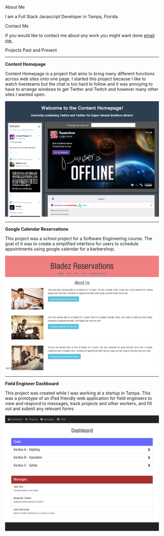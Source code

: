 
<p class="title-p">
    About Me
</p>

I am a Full Stack Javascript Developer in Tampa, Florida


<p class="title-p">
    Contact Me
</p>

If you would like to contact me about any work you might want done <a href="mailto:kmsivitz@gmail.com">email me.</a>


<p class="title-p">
    Projects Past and Present
</p>

***

**Content Homepage**

Content Homepage is a project that aims to bring many different functions across web sites onto one page.
I started this project because I like to watch livesteams but the chat is too hard to follow and it was annoying
to have to arrange windows to get Twitter and Twitch and however many other sites I wanted open.

<a href="http://www.contenthomepage.com">
    <img class="" src="img/portfolio/content-aggregator-twitter-twitch.png">
</a>


***

**Google Calendar Reservations**

This project was a school project for a Software Engineering course. The goal of it was to create a simplified interface for users to schedule appointments using google calendar for a barbershop.

<a href="http://bit.ly/2pcqnGN">
    <img class="" src="img/portfolio/appointmentScheduler.png">
</a>

***

**Field Engineer Dashboard**

This project was created while I was working at a startup in Tampa. This was a prototype of an iPad friendly web application for field engineers to view and respond to messages, track projects and other workers, and fill out and submit any relevant forms

<a href="http://bit.ly/2qfe3UL">
    <img class="" src="img/portfolio/mobile-dashboard-ipad-field-engineer-form-messages.png">
</a>

